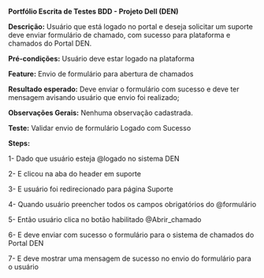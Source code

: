 <strong>Portfólio Escrita de Testes BDD - Projeto Dell (DEN)</strong>

<strong>Descrição:</strong> Usuário que está logado no portal e deseja solicitar um suporte deve enviar formulário de chamado, com sucesso para plataforma e chamados do Portal DEN.

<strong>Pré-condições:</strong> Usuário deve estar logado na plataforma

<strong>Feature:</strong> Envio de formulário para abertura de chamados

<strong>Resultado esperado:</strong> Deve enviar o formulário com sucesso e deve ter mensagem avisando usuário que envio foi realizado;

<strong>Observações Gerais:</strong> Nenhuma observação cadastrada.

<strong>Teste:</strong> Validar envio de formulário Logado com Sucesso

<strong>Steps:</strong>

1- Dado que usuário esteja @logado no sistema DEN

2- E clicou na aba do header em suporte

3- E usuário foi redirecionado para página Suporte

4- Quando usuário preencher todos os campos obrigatórios do @formulário

5- Então usuário clica no botão habilitado @Abrir_chamado

6- E deve enviar com sucesso o formulário para o sistema de chamados do Portal DEN

7- E deve mostrar uma mensagem de sucesso no envio do formulário para o usuário
